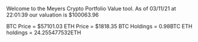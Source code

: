 Welcome to the Meyers Crypto Portfolio Value tool. 
As of 03/11/21 at 22:01:39 our valuation is $100063.96 

BTC Price = $57101.03
 ETH Price = $1818.35
BTC Holdings = 0.98BTC
 ETH holdings = 24.255477532ETH 

